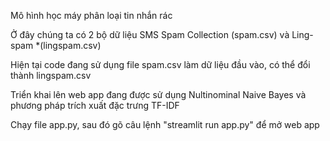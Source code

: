 Mô hình học máy phân loại tin nhắn rác

Ở đây chúng ta có 2 bộ dữ liệu SMS Spam Collection (spam.csv) và Ling-spam *(lingspam.csv)

Hiện tại code đang sử dụng file spam.csv làm dữ liệu đầu vào, có thể đổi thành lingspam.csv

Triển khai lên web app đang được sử dụng Nultinominal Naive Bayes và phương pháp trích xuất đặc trưng TF-IDF

Chạy file app.py, sau đó gõ câu lệnh "streamlit run app.py" để mở web app
